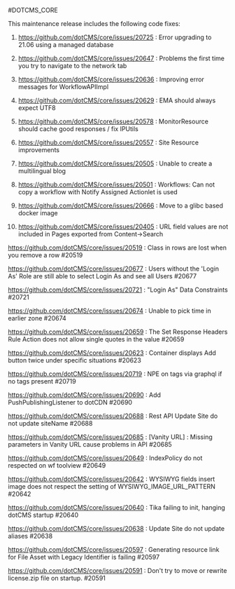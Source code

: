 #DOTCMS_CORE


This maintenance release includes the following code fixes:

1. https://github.com/dotCMS/core/issues/20725 : Error upgrading to 21.06 using a managed database

2. https://github.com/dotCMS/core/issues/20647 : Problems the first time you try to navigate to the network tab

3. https://github.com/dotCMS/core/issues/20636 : Improving error messages for WorkflowAPIImpl

4. https://github.com/dotCMS/core/issues/20629 : EMA should always expect UTF8

5. https://github.com/dotCMS/core/issues/20578 : MonitorResource should cache good responses / fix IPUtils

6. https://github.com/dotCMS/core/issues/20557 : Site Resource improvements

7. https://github.com/dotCMS/core/issues/20505 : Unable to create a multilingual blog

8. https://github.com/dotCMS/core/issues/20501 : Workflows: Can not copy a workflow with Notify Assigned Actionlet is used

9. https://github.com/dotCMS/core/issues/20666 : Move to a glibc based docker image

10. https://github.com/dotCMS/core/issues/20405 : URL field values are not included in Pages exported from Content->Search

https://github.com/dotCMS/core/issues/20519 : Class in rows are lost when you remove a row #20519

https://github.com/dotCMS/core/issues/20677 : Users without the 'Login As' Role are still able to select Login As and see all Users #20677

https://github.com/dotCMS/core/issues/20721 : "Login As" Data Constraints #20721

https://github.com/dotCMS/core/issues/20674 : Unable to pick time in earlier zone #20674

https://github.com/dotCMS/core/issues/20659 : The Set Response Headers Rule Action does not allow single quotes in the value #20659

https://github.com/dotCMS/core/issues/20623 : Container displays Add button twice under specific situations #20623

https://github.com/dotCMS/core/issues/20719 : NPE on tags via graphql if no tags present #20719

https://github.com/dotCMS/core/issues/20690 : Add PushPublishingListener to dotCDN #20690

https://github.com/dotCMS/core/issues/20688 : Rest API Update Site do not update siteName #20688

https://github.com/dotCMS/core/issues/20685 : [Vanity URL] : Missing parameters in Vanity URL cause problems in API #20685

https://github.com/dotCMS/core/issues/20649 : IndexPolicy do not respected on wf toolview #20649

https://github.com/dotCMS/core/issues/20642 : WYSIWYG fields insert image does not respect the setting of WYSIWYG_IMAGE_URL_PATTERN #20642

https://github.com/dotCMS/core/issues/20640 : Tika failing to init, hanging dotCMS startup #20640

https://github.com/dotCMS/core/issues/20638 : Update Site do not update aliases #20638

https://github.com/dotCMS/core/issues/20597 : Generating resource link for File Asset with Legacy Identifier is failing #20597

https://github.com/dotCMS/core/issues/20591 : Don't try to move or rewrite license.zip file on startup. #20591





